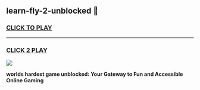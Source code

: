
## learn-fly-2-unblocked 👋
<h3>
<a href="https://premium.freeplayer.one?title=learn-fly-2-unblocked&ref=14F">CLICK TO PLAY</a></h3>
<hr>

<h3>
<a href="https://premium.freeplayer.one?title=learn-fly-2-unblocked&ref=14F">CLICK 2 PLAY</a>
  
</h3>

<a href="https://premium.freeplayer.one?title=learn-fly-2-unblocked&ref=12F/"><img src="https://clearcache.store/games.png"></a>


**worlds hardest game unblocked: Your Gateway to Fun and Accessible Online Gaming**
